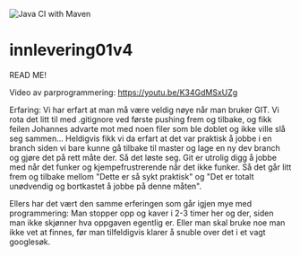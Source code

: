![Java CI with Maven](https://github.com/l4rma/innlevering01v4/workflows/Java%20CI%20with%20Maven/badge.svg)

# innlevering01v4
READ ME!

Video av parprogrammering:
https://youtu.be/K34GdMSxUZg

Erfaring:
Vi har erfart at man må være veldig nøye når man bruker GIT. 
Vi rota det litt til med .gitignore ved første pushing frem og tilbake,
og fikk feilen Johannes advarte mot med noen filer som ble doblet og ikke ville slå seg sammen...
Heldigvis fikk vi da erfart at det var praktisk å jobbe i en branch siden vi bare kunne 
gå tilbake til master og lage en ny dev branch og gjøre det på rett måte der. Så det løste seg.
Git er utrolig digg å jobbe med når det funker og kjempefrustrerende når det ikke funker.
Så det går litt frem og tilbake mellom "Dette er så sykt praktisk" og "Det er totalt unødvendig og bortkastet å jobbe på denne måten".

Ellers har det vært den samme erferingen som går igjen mye med programmering:
Man stopper opp og kaver i 2-3 timer her og der, siden man ikke skjønner hva oppgaven egentlig er. 
Eller man skal bruke noe man ikke vet at finnes, 
før man tilfeldigvis klarer å snuble over det i et vagt googlesøk.